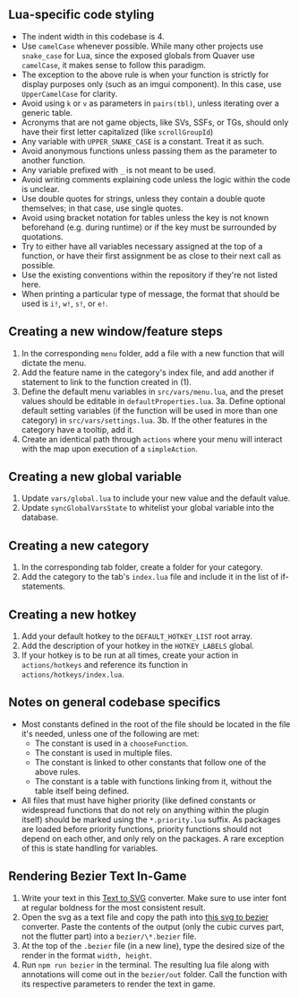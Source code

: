 ## Lua-specific code styling

-   The indent width in this codebase is 4.
-   Use `camelCase` whenever possible. While many other projects use `snake_case` for Lua, since the exposed globals from Quaver use `camelCase`, it makes sense to follow this paradigm.
-   The exception to the above rule is when your function is strictly for display purposes only (such as an imgui component). In this case, use `UpperCamelCase` for clarity.
-   Avoid using `k` or `v` as parameters in `pairs(tbl)`, unless iterating over a generic table.
-   Acronyms that are not game objects, like SVs, SSFs, or TGs, should only have their first letter capitalized (like `scrollGroupId`)
-   Any variable with `UPPER_SNAKE_CASE` is a constant. Treat it as such.
-   Avoid anonymous functions unless passing them as the parameter to another function.
-   Any variable prefixed with `_` is not meant to be used.
-   Avoid writing comments explaining code unless the logic within the code is unclear.
-   Use double quotes for strings, unless they contain a double quote themselves; in that case, use single quotes.
-   Avoid using bracket notation for tables unless the key is not known beforehand (e.g. during runtime) or if the key must be surrounded by quotations.
-   Try to either have all variables necessary assigned at the top of a function, or have their first assignment be as close to their next call as possible.
-   Use the existing conventions within the repository if they're not listed here.
-   When printing a particular type of message, the format that should be used is `i!`, `w!`, `s!`, or `e!`.

## Creating a new window/feature steps

1. In the corresponding `menu` folder, add a file with a new function that will dictate the menu.
2. Add the feature name in the category's index file, and add another if statement to link to the function created in (1).
3. Define the default menu variables in `src/vars/menu.lua`, and the preset values should be editable in `defaultProperties.lua`.
   3a. Define optional default setting variables (if the function will be used in more than one category) in `src/vars/settings.lua`.
   3b. If the other features in the category have a tooltip, add it.
4. Create an identical path through `actions` where your menu will interact with the map upon execution of a `simpleAction`.

## Creating a new global variable

1. Update `vars/global.lua` to include your new value and the default value.
2. Update `syncGlobalVarsState` to whitelist your global variable into the database.

## Creating a new category

1. In the corresponding tab folder, create a folder for your category.
2. Add the category to the tab's `index.lua` file and include it in the list of if-statements.

## Creating a new hotkey

1. Add your default hotkey to the `DEFAULT_HOTKEY_LIST` root array.
2. Add the description of your hotkey in the `HOTKEY_LABELS` global.
3. If your hotkey is to be run at all times, create your action in `actions/hotkeys` and reference its function in `actions/hotkeys/index.lua`.

## Notes on general codebase specifics

-   Most constants defined in the root of the file should be located in the file it's needed, unless one of the following are met:
    -   The constant is used in a `chooseFunction`.
    -   The constant is used in multiple files.
    -   The constant is linked to other constants that follow one of the above rules.
    -   The constant is a table with functions linking from it, without the table itself being defined.
-   All files that must have higher priority (like defined constants or widespread functions that do not rely on anything within the plugin itself) should be marked using the `*.priority.lua` suffix. As packages are loaded before priority functions, priority functions should not depend on each other, and only rely on the packages. A rare exception of this is state handling for variables.

## Rendering Bezier Text In-Game

1. Write your text in this [Text to SVG](https://text-to-svg.com/inter-font-to-svg) converter. Make sure to use inter font at regular boldness for the most consistent result.
2. Open the svg as a text file and copy the path into [this svg to bezier](https://itchylabs.com/tools/path-to-bezier) converter. Paste the contents of the output (only the cubic curves part, not the flutter part) into a `bezier/\*.bezier` file.
3. At the top of the `.bezier` file (in a new line), type the desired size of the render in the format `width, height`.
4. Run `npm run bezier` in the terminal. The resulting lua file along with annotations will come out in the `bezier/out` folder. Call the function with its respective parameters to render the text in game.
